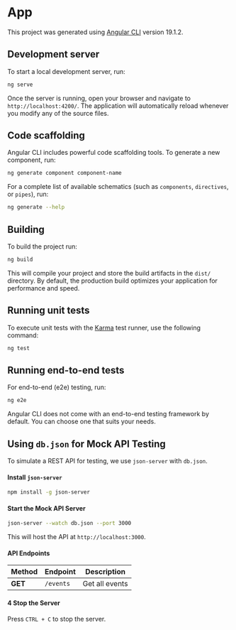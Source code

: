 # App

This project was generated using [Angular CLI](https://github.com/angular/angular-cli) version 19.1.2.

## Development server

To start a local development server, run:

```bash
ng serve
```

Once the server is running, open your browser and navigate to `http://localhost:4200/`. The application will automatically reload whenever you modify any of the source files.

## Code scaffolding

Angular CLI includes powerful code scaffolding tools. To generate a new component, run:

```bash
ng generate component component-name
```

For a complete list of available schematics (such as `components`, `directives`, or `pipes`), run:

```bash
ng generate --help
```

## Building

To build the project run:

```bash
ng build
```

This will compile your project and store the build artifacts in the `dist/` directory. By default, the production build optimizes your application for performance and speed.

## Running unit tests

To execute unit tests with the [Karma](https://karma-runner.github.io) test runner, use the following command:

```bash
ng test
```

## Running end-to-end tests

For end-to-end (e2e) testing, run:

```bash
ng e2e
```

Angular CLI does not come with an end-to-end testing framework by default. You can choose one that suits your needs.

## **Using `db.json` for Mock API Testing**

To simulate a REST API for testing, we use `json-server` with `db.json`.

#### **Install `json-server`**

```sh
npm install -g json-server
```

#### **Start the Mock API Server**

```sh
json-server --watch db.json --port 3000
```

This will host the API at `http://localhost:3000`.

#### **API Endpoints**

| Method  | Endpoint  | Description    |
| ------- | --------- | -------------- |
| **GET** | `/events` | Get all events |

#### **4️ Stop the Server**

Press `CTRL + C` to stop the server.
